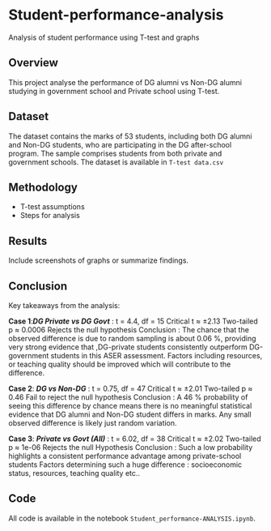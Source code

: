 # Student-performance-analysis
Analysis of student performance using T-test and graphs
## Overview
This project analyse the performance of DG alumni vs Non-DG alumni studying in government school and Private school using T-test.

## Dataset
The dataset contains the marks of 53 students, including both DG alumni and Non-DG students, who are participating in the DG after-school program. The sample comprises students from both private and government schools.
The dataset is available in `T-test data.csv`

## Methodology
- T-test assumptions
- Steps for analysis

## Results
Include screenshots of graphs or summarize findings.

## Conclusion
Key takeaways from the analysis:

**Case 1**:_**DG Private vs DG Govt**_ :
t = 4.4, df = 15
Critical t ≈ ±2.13
Two-tailed p ≈ 0.0006
Rejects the null hypothesis
Conclusion : The chance that the observed difference is due to random sampling is about 0.06 %, providing very strong evidence that ,DG-private students consistently outperform DG-government students in this ASER assessment.
Factors including resources, or teaching quality should be improved which will contribute to the difference.

**Case 2**: _**DG vs Non-DG**_ :
t = 0.75, df = 47
Critical t ≈ ±2.01
Two-tailed p ≈ 0.46
Fail to reject the null hypothesis
Conclusion : A 46 % probability of seeing this difference by chance means there is no meaningful statistical evidence that DG alumni and Non-DG student differs  in  marks.
Any small observed difference is likely just random variation.

**Case 3**: _**Private vs Govt (All)**_ :
t = 6.02, df = 38
Critical t ≈ ±2.02
Two-tailed p ≈ 1e-06
Rejects the null Hypothesis
Conclusion : Such a low probability highlights a consistent performance advantage among private-school students
Factors determining such a huge difference : socioeconomic status, resources,  teaching quality etc..

## Code
All code is available in the notebook `Student_performance-ANALYSIS.ipynb`.
